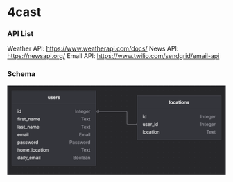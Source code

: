 # 4cast

### API List

Weather API: https://www.weatherapi.com/docs/
News API: https://newsapi.org/ 
Email API: https://www.twilio.com/sendgrid/email-api

### Schema
![data model chart](images/datamodel.png)